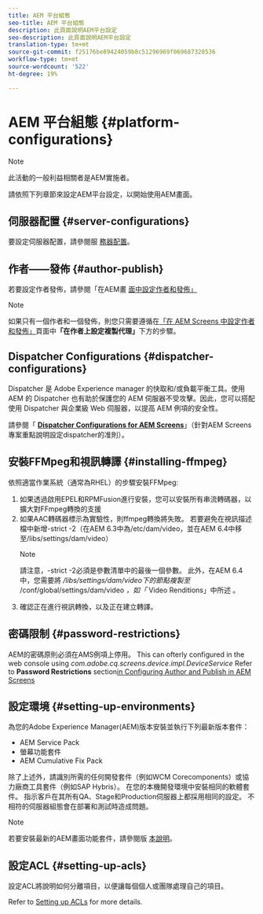 ```yaml
---
title: AEM 平台組態
seo-title: AEM 平台組態
description: 此頁面說明AEM平台設定
seo-description: 此頁面說明AEM平台設定
translation-type: tm+mt
source-git-commit: f25176be89424059b8c51296969f069687328536
workflow-type: tm+mt
source-wordcount: '522'
ht-degree: 19%

---
```


# AEM 平台組態  {#platform-configurations}

>[!NOTE]
>
>此活動的一般利益相關者是AEM實施者。

請依照下列章節來設定AEM平台設定，以開始使用AEM畫面。

## 伺服器配置 {#server-configurations}

要設定伺服器配置，請參閱服 [務器配置](https://helpx.adobe.com/experience-manager/6-5/screens/using/configuring-screens-introduction.html#ServerConfiguration)。

## 作者——發佈 {#author-publish}

若要設定作者發佈，請參閱「在AEM畫 [面中設定作者和發佈」](https://helpx.adobe.com/tw/experience-manager/6-5/screens/using/author-and-publish.html)

>[!NOTE]
>
>如果只有一個作者和一個發佈，則您只需要遵循在[「在 AEM Screens 中設定作者和發佈」](https://helpx.adobe.com/tw/experience-manager/6-5/screens/using/author-and-publish.html)頁面中&#x200B;**「在作者上設定複製代理」**&#x200B;下方的步驟。

## Dispatcher Configurations {#dispatcher-configurations}

Dispatcher 是 Adobe Experience manager 的快取和/或負載平衡工具。使用 AEM 的 Dispatcher 也有助於保護您的 AEM 伺服器不受攻擊。因此，您可以搭配使用 Dispatcher 與企業級 Web 伺服器，以提高 AEM 例項的安全性。

請參閱「 **[Dispatcher Configurations for AEM Screens](https://helpx.adobe.com/experience-manager/6-5/screens/using/dispatcher-configurations-aem-screens.html)**」（針對AEM Screens專案重點說明設定dispatcher的准則）。

## 安裝FFMpeg和視訊轉譯 {#installing-ffmpeg}

依照適當作業系統（通常為RHEL）的步驟安裝FFMpeg:

1. 如果透過啟用EPEL和RPMFusion進行安裝，您可以安裝所有串流轉碼器，以擴大對FFmpeg轉換的支援
1. 如果AAC轉碼器標示為實驗性，則ffmpeg轉換將失敗。 若要避免在視訊描述檔中新增-strict -2（在AEM 6.3中為/etc/dam/video，並在AEM 6.4中移至/libs/settings/dam/video）
   >[!NOTE]
   >
   > 請注意，-strict -2必須是參數清單中的最後一個參數。 此外，在AEM 6.4中，您需要將 */libs/settings/dam/video下的節點複製至* /conf/global/settings/dam/video *，如「* Video Renditions」中所述 [](https://helpx.adobe.com/experience-manager/6-5/screens/using/generating-renditions.html)。
1. 確認正在進行視訊轉換，以及正在建立轉譯。

## 密碼限制 {#password-restrictions}

AEM的密碼原則必須在AMS例項上停用。 This can ofterly configured in the web console using *com.adobe.cq.screens.device.impl.DeviceService* Refer to **Password Restrictions** section[in Configuring Author and Publish in AEM Screens](https://helpx.adobe.com/tw/experience-manager/6-5/screens/using/author-and-publish.html)

## 設定環境 {#setting-up-environments}

為您的Adobe Experience Manager(AEM)版本安裝並執行下列最新版本套件：

* AEM Service Pack
* 螢幕功能套件
* AEM Cumulative Fix Pack

除了上述外，請識別所需的任何開發套件（例如WCM Corecomponents）或協力廠商工具套件（例如SAP Hybris）。
在您的本機開發環境中安裝相同的軟體套件。 指示客戶在其所有QA、Stage和Production伺服器上都採用相同的設定。 不相符的伺服器組態會在部署和測試時造成問題。

>[!NOTE]
>
>若要安裝最新的AEM畫面功能套件，請參閱版 [本說明](https://helpx.adobe.com/experience-manager/6-5/screens/user-guide.html?topic=/experience-manager/6-5/screens/morehelp/release-notes.ug.js)。

## 設定ACL {#setting-up-acls}

設定ACL將說明如何分離項目，以便讓每個個人或團隊處理自己的項目。

Refer  to [Setting up ACLs](https://helpx.adobe.com/experience-manager/6-5/screens/using/setting-up-acls.html) for more details.
